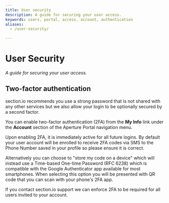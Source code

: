 ```yaml
---
title: User security
description: A guide for securing your user access.
keywords: users, portal, access, account, authentication
aliases:
  - /user-security/

---
```


# User Security

*A guide for securing your user access.*

## Two-factor authentication

section.io recommends you use a strong password that is not shared with any other services but we also allow your login to be optionally secured by a second factor.

You can enable two-factor authentication (2FA) from the **My Info** link under the **Account** section of the Aperture Portal navigation menu.

Upon enabling 2FA, it is immediately active for all future logins. By default your user account will be enrolled to receive 2FA codes via SMS to the Phone Number saved in your profile so please ensure it is correct.

Alternatively you can choose to "store my code on a device" which will instead use a Time-based One-time Password (RFC 6238) which is compatible with the Google Authenticator app available for most smartphones. When selecting this option you will be presented with QR code that you can scan with your phone's 2FA app.

If you contact section.io support we can enforce 2FA to be required for all users invited to your account.
